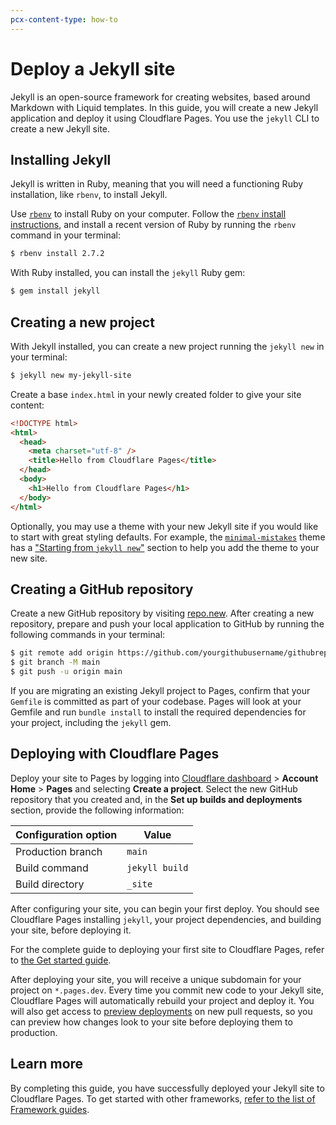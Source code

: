 ```yaml
---
pcx-content-type: how-to
---
```


# Deploy a Jekyll site

Jekyll is an open-source framework for creating websites, based around Markdown with Liquid templates. In this guide, you will create a new Jekyll application and deploy it using Cloudflare Pages. You use the `jekyll` CLI to create a new Jekyll site.

## Installing Jekyll

Jekyll is written in Ruby, meaning that you will need a functioning Ruby installation, like `rbenv`, to install Jekyll.

Use [`rbenv`](https://github.com/rbenv/rbenv) to install Ruby on your computer. Follow the [`rbenv` install instructions](https://github.com/rbenv/rbenv#installation), and install a recent version of Ruby by running the `rbenv` command in your terminal:

```sh
$ rbenv install 2.7.2
```

With Ruby installed, you can install the `jekyll` Ruby gem:

```sh
$ gem install jekyll
```

## Creating a new project

With Jekyll installed, you can create a new project running the `jekyll new` in your terminal:

```sh
$ jekyll new my-jekyll-site
```

Create a base `index.html` in your newly created folder to give your site content:

```html
<!DOCTYPE html>
<html>
  <head>
    <meta charset="utf-8" />
    <title>Hello from Cloudflare Pages</title>
  </head>
  <body>
    <h1>Hello from Cloudflare Pages</h1>
  </body>
</html>
```

Optionally, you may use a theme with your new Jekyll site if you would like to start with great styling defaults. For example, the [`minimal-mistakes`](https://github.com/mmistakes/minimal-mistakes) theme has a ["Starting from `jekyll new`"](https://mmistakes.github.io/minimal-mistakes/docs/quick-start-guide/#starting-from-jekyll-new) section to help you add the theme to your new site.

## Creating a GitHub repository

Create a new GitHub repository by visiting [repo.new](https://repo.new). After creating a new repository, prepare and push your local application to GitHub by running the following commands in your terminal:

```sh
$ git remote add origin https://github.com/yourgithubusername/githubrepo
$ git branch -M main
$ git push -u origin main
```

If you are migrating an existing Jekyll project to Pages, confirm that your `Gemfile` is committed as part of your codebase. Pages will look at your Gemfile and run `bundle install` to install the required dependencies for your project, including the `jekyll` gem.

## Deploying with Cloudflare Pages

Deploy your site to Pages by logging into [Cloudflare dashboard](https://dash.cloudflare.com/) > **Account Home** > **Pages** and selecting **Create a project**. Select the new GitHub repository that you created and, in the **Set up builds and deployments** section, provide the following information:

<TableLayout>

| Configuration option | Value          |
| -------------------- | -------------- |
| Production branch    | `main`         |
| Build command        | `jekyll build` |
| Build directory      | `_site`        |

</TableLayout>

After configuring your site, you can begin your first deploy. You should see Cloudflare Pages installing `jekyll`, your project dependencies, and building your site, before deploying it.

<Aside type="note">

For the complete guide to deploying your first site to Cloudflare Pages, refer to [the Get started guide](/get-started).

</Aside>

After deploying your site, you will receive a unique subdomain for your project on `*.pages.dev`. 
Every time you commit new code to your Jekyll site, Cloudflare Pages will automatically rebuild your project and deploy it. You will also get access to [preview deployments](/platform/preview-deployments) on new pull requests, so you can preview how changes look to your site before deploying them to production.

## Learn more

By completing this guide, you have successfully deployed your Jekyll site to Cloudflare Pages. To get started with other frameworks, [refer to the list of Framework guides](/framework-guides).
